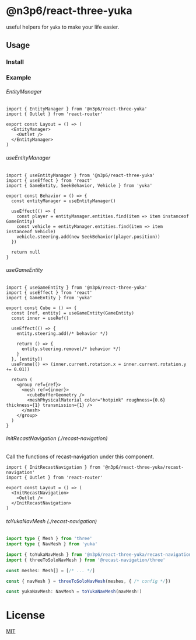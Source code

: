 # @n3p6/react-three-yuka

useful helpers for `yuka` to make your life easier.

## Usage

### Install

### Example

###### EntityManager

```tsx
import { EntityManager } from '@n3p6/react-three-yuka'
import { Outlet } from 'react-router'

export const Layout = () => (
  <EntityManager>
    <Outlet />
  </EntityManager>
)
```

###### useEntityManager

```tsx
import { useEntityManager } from '@n3p6/react-three-yuka'
import { useEffect } from 'react'
import { GameEntity, SeekBehavior, Vehicle } from 'yuka'

export const Behavior = () => {
  const entityManager = useEntityManager()

  useEffect(() => {
    const player = entityManager.entities.find(item => item instanceof GameEntity)
    const vehicle = entityManager.entities.find(item => item instanceof Vehicle)
    vehicle.steering.add(new SeekBehavior(player.position))
  })

  return null
}
```

###### useGameEntity

```tsx
import { useGameEntity } from '@n3p6/react-three-yuka'
import { useEffect } from 'react'
import { GameEntity } from 'yuka'

export const Cube = () => {
  const [ref, entity] = useGameEntity(GameEntity)
  const inner = useRef()

  useEffect(() => {
    entity.steering.add(/* behavior */)

    return () => {
      entity.steering.remove(/* behavior */)
    }
  }, [entity])
  useFrame(() => (inner.current.rotation.x = inner.current.rotation.y += 0.01))

  return (
    <group ref={ref}>
      <mesh ref={inner}>
        <cubeBufferGeometry />
        <meshPhysicalMaterial color="hotpink" roughness={0.6} thickness={1} transmission={1} />
      </mesh>
    </group>
  )
}
```

###### InitRecastNavigation (./recast-navigation)

Call the functions of recast-navigation under this component.

```tsx
import { InitRecastNavigation } from '@n3p6/react-three-yuka/recast-navigation'
import { Outlet } from 'react-router'

export const Layout = () => (
  <InitRecastNavigation>
    <Outlet />
  </InitRecastNavigation>
)
```

###### toYukaNavMesh (./recast-navigation)

```ts
import type { Mesh } from 'three'
import type { NavMesh } from 'yuka'

import { toYukaNavMesh } from '@n3p6/react-three-yuka/recast-navigation'
import { threeToSoloNavMesh } from '@recast-navigation/three'

const meshes: Mesh[] = [/* ... */]

const { navMesh } = threeToSoloNavMesh(meshes, { /* config */})

const yukaNavMesh: NavMesh = toYukaNavMesh(navMesh!)
```

# License

[MIT](../../LICENSE.md)
